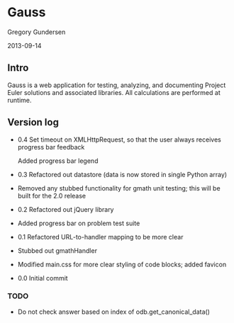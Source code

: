 Gauss
=====
Gregory Gundersen

2013-09-14

Intro
-----
Gauss is a web application for testing, analyzing, and documenting Project
Euler solutions and associated libraries. All calculations are performed at
runtime.

Version log
-----------
- 0.4 Set timeout on XMLHttpRequest, so that the user always receives progress bar feedback

  Added progress bar legend

- 0.3 Refactored out datastore (data is now stored in single Python array)
- Removed any stubbed functionality for gmath unit testing; this will be built for the 2.0 release
- 0.2 Refactored out jQuery library
- Added progress bar on problem test suite
- 0.1 Refactored URL-to-handler mapping to be more clear
- Stubbed out gmathHandler
- Modified main.css for more clear styling of code blocks; added favicon
- 0.0 Initial commit

### TODO
- Do not check answer based on index of odb.get_canonical_data()
